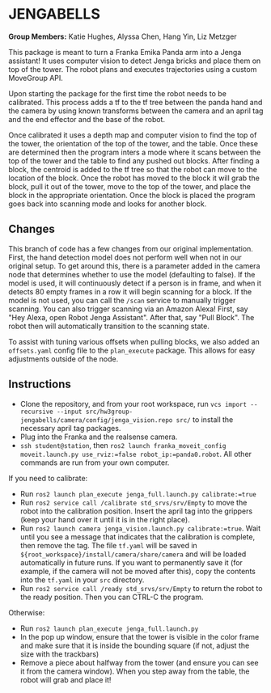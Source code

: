 # JENGABELLS

**Group Members:**
Katie Hughes, Alyssa Chen, Hang Yin, Liz Metzger

This package is meant to turn a Franka Emika Panda arm into a Jenga assistant! It uses computer vision to detect Jenga bricks and place them on top of the tower. The robot plans and executes trajectories using a custom MoveGroup API.

Upon starting the package for the first time the robot needs to be calibrated. This process adds a tf to the tf tree between the panda hand and the camera by using known transforms between the camera and an april tag and the end effector and the base of the robot.

Once calibrated it uses a depth map and computer vision to find the top of the tower, the orientation of the top of the tower, and the table. Once these are determined then the program inters a mode where it scans between the top of the tower and the table to find any pushed out blocks. After finding a block, the centroid is added to the tf tree so that the robot can move to the location of the block. Once the robot has moved to the block it will grab the block, pull it out of the tower, move to the top of the tower, and place the block in the appropriate orientation. Once the block is placed the program goes back into scanning mode and looks for another block.

## Changes

This branch of code has a few changes from our original implementation. First, the hand detection model does not perform well when not in our original setup. To get around this, there is a parameter added in the camera node that determines whether to use the model (defaulting to false). If the model is used, it will continuously detect if a person is in frame, and when it detects 80 empty frames in a row it will begin scanning for a block. If the model is not used, you can call the `/scan` service to manually trigger scanning. You can also trigger scanning via an Amazon Alexa! First, say "Hey Alexa, open Robot Jenga Assistant". After that, say "Pull Block". The robot then will automatically transition to the scanning state.

To assist with tuning various offsets when pulling blocks, we also added an `offsets.yaml` config file to the `plan_execute` package. This allows for easy adjustments outside of the node.

## Instructions

* Clone the repository, and from your root workspace, run `vcs import --recursive --input src/hw3group-jengabells/camera/config/jenga_vision.repo src/` to install the necessary april tag packages.
* Plug into the Franka and the realsense camera.
* `ssh student@station`, then `ros2 launch franka_moveit_config moveit.launch.py use_rviz:=false robot_ip:=panda0.robot`. All other commands are run from your own computer.


If you need to calibrate:
   * Run `ros2 launch plan_execute jenga_full.launch.py calibrate:=true`
   * Run `ros2 service call /calibrate std_srvs/srv/Empty` to move the robot into the calibration position. Insert the april tag into the grippers (keep your hand over it until it is in the right place).
   * Run `ros2 launch camera jenga_vision.launch.py calibrate:=true`. Wait until you see a message that indicates that the calibration is complete, then remove the tag. The file `tf.yaml` will be saved in `${root_workspace}/install/camera/share/camera` and will be loaded automatically in future runs. If you want to permanently save it (for example, if the camera will not be moved after this), copy the contents into the `tf.yaml` in your `src` directory.
   * Run `ros2 service call /ready std_srvs/srv/Empty` to return the robot to the ready position. Then you can CTRL-C the program.


Otherwise:
* Run `ros2 launch plan_execute jenga_full.launch.py`
* In the pop up window, ensure that the tower is visible in the color frame and make sure that it is inside the bounding square (if not, adjust the size with the trackbars)
* Remove a piece about halfway from the tower (and ensure you can see it from the camera window). When you step away from the table, the robot will grab and place it!